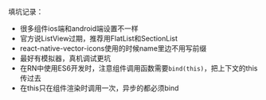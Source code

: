 填坑记录：
* 很多组件ios端和android端设置不一样
* 官方说ListView过期，推荐用FlatList和SectionList
* react-native-vector-icons使用的时候name里边不用写前缀
* 最好有模拟器，真机调试更坑
* 在RN中使用ES6开发时，注意组件调用函数需要`bind(this)`，把上下文的this传过去
* 在this只在组件渲染时调用一次，异步的都必须bind